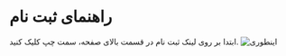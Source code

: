 <!-- TITLE: شهر دیگر -->
<!-- SUBTITLE: منابع و مستندات -->

# راهنمای ثبت نام
ابتدا بر روی لینک ثبت نام در قسمت بالای صفحه، سمت چپ کلیک کنید.
![اینطوری](https://docs.shahredigar.ir/uploads/signup/click-signup.png)